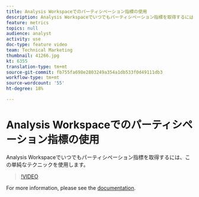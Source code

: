 ```yaml
---
title: Analysis Workspaceでのパーティシペーション指標の使用
description: Analysis Workspaceでいつでもパーティシペーション指標を取得するには、この単純なテクニックを使用します。
feature: metrics
topics: null
audience: analyst
activity: use
doc-type: feature video
team: Technical Marketing
thumbnail: 41266.jpg
kt: 6355
translation-type: tm+mt
source-git-commit: fb755fa698e2803249a354a1db533f0d49111db3
workflow-type: tm+mt
source-wordcount: '55'
ht-degree: 18%

---
```



# Analysis Workspaceでのパーティシペーション指標の使用

Analysis Workspaceでいつでもパーティシペーション指標を取得するには、この単純なテクニックを使用します。

>[!VIDEO](https://video.tv.adobe.com/v/41266/?quality=12&learn=on)

For more information, please see the [documentation](https://docs.adobe.com/content/help/ja-JP/analytics/components/calculated-metrics/calcmetric-workflow/participation-metric.html).
